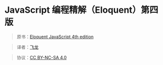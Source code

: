# JavaScript 编程精解（Eloquent）第四版

> 原书：[Eloquent JavaScript 4th edition](http://eloquentjavascript.net/)

> 译者：[飞龙](https://github.com/wizardforcel)

> 协议：[CC BY-NC-SA 4.0](http://creativecommons.org/licenses/by-nc-sa/4.0/)